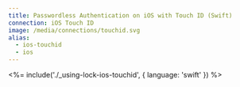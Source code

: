 ```yaml
---
title: Passwordless Authentication on iOS with Touch ID (Swift)
connection: iOS Touch ID
image: /media/connections/touchid.svg
alias:
  - ios-touchid
  - ios
---
```


<%= include('./_using-lock-ios-touchid', { language: 'swift' }) %>